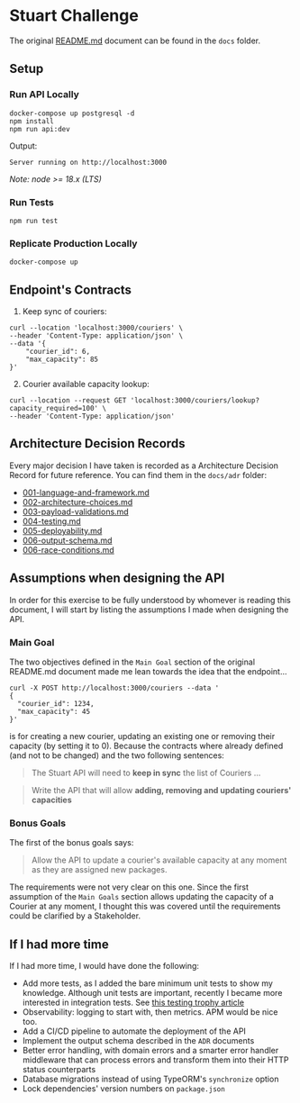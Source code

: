 # Stuart Challenge

The original [README.md](docs/original-README.md) document can be found in the `docs` folder.

## Setup
### Run API Locally
```
docker-compose up postgresql -d
npm install
npm run api:dev
```

Output:
```
Server running on http://localhost:3000
```

*Note: node >= 18.x (LTS)*

### Run Tests
```
npm run test
```

### Replicate Production Locally
```
docker-compose up
```

## Endpoint's Contracts

1. Keep sync of couriers:
```
curl --location 'localhost:3000/couriers' \
--header 'Content-Type: application/json' \
--data '{
    "courier_id": 6,
    "max_capacity": 85
}'
```

2. Courier available capacity lookup:
```
curl --location --request GET 'localhost:3000/couriers/lookup?capacity_required=100' \
--header 'Content-Type: application/json'
```

## Architecture Decision Records
Every major decision I have taken is recorded as a Architecture Decision Record for future reference. You can find them in the `docs/adr` folder:

- [001-language-and-framework.md](docs/adr/001-language-and-framework.md)
- [002-architecture-choices.md](docs/adr/002-architecture-choices.md)
- [003-payload-validations.md](docs/adr/003-payload-validations.md)
- [004-testing.md](docs/adr/004-testing.md)
- [005-deployability.md](docs/adr/005-deployability.md)
- [006-output-schema.md](docs/adr/006-output-schema.md)
- [006-race-conditions.md](docs/adr/007-race-conditions.md)

## Assumptions when designing the API

In order for this exercise to be fully understood by whomever is reading this document, I will start by listing the assumptions I made when designing the API.

### Main Goal
The two objectives defined in the `Main Goal` section of the original README.md document made me lean towards the idea that the endpoint...

```
curl -X POST http://localhost:3000/couriers --data '
{
  "courier_id": 1234,
  "max_capacity": 45
}'
```

is for creating a new courier, updating an existing one or removing their capacity (by setting it to 0). Because the contracts where already defined (and not to be changed) and the two following sentences:

> The Stuart API will need to **keep in sync** the list of Couriers ...

> Write the API that will allow **adding, removing and updating couriers' capacities**


### Bonus Goals

The first of the bonus goals says:

> Allow the API to update a courier's available capacity at any moment as they are assigned new packages.

The requirements were not very clear on this one. Since the first assumption of the `Main Goals` section allows updating the capacity of a Courier at any moment, I thought this was covered until the requirements could be clarified by a Stakeholder.

## If I had more time

If I had more time, I would have done the following:
- Add more tests, as I added the bare minimum unit tests to show my knowledge. Although unit tests are important, recently I became more interested in integration tests. See [this testing trophy article](https://medium.com/@mateuszroth/why-the-test-pyramid-is-a-bullshit-guide-to-testing-towards-modern-frontend-and-backend-apps-4246e89b87bd)
- Observability: logging to start with, then metrics. APM would be nice too.
- Add a CI/CD pipeline to automate the deployment of the API
- Implement the output schema described in the `ADR` documents
- Better error handling, with domain errors and a smarter error handler middleware that can process errors and transform them into their HTTP status counterparts
- Database migrations instead of using TypeORM's `synchronize` option
- Lock dependencies' version numbers on `package.json`
